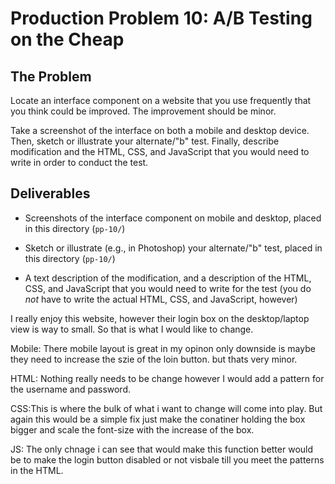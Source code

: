 # Production Problem 10: A/B Testing on the Cheap

## The Problem

Locate an interface component on a website that you use frequently that you think could be improved. The improvement should be minor.

Take a screenshot of the interface on both a mobile and desktop device. Then, sketch or illustrate your alternate/"b" test. Finally, describe modification and the HTML, CSS, and JavaScript that you would need to write in order to conduct the test.

## Deliverables

* Screenshots of the interface component on mobile and desktop, placed in this directory (`pp-10/`)

* Sketch or illustrate (e.g., in Photoshop) your alternate/"b" test, placed in this directory (`pp-10/`)

* A text description of the modification, and a description of the HTML, CSS, and JavaScript that you would need to write for the test (you do *not* have to write the actual HTML, CSS, and JavaScript, however)

I really enjoy this website, however their login box on the desktop/laptop view is way to small. So that is what I would like to change.

Mobile: There mobile layout is great in my opinon only downside is maybe they need to increase the szie of the loin button. but thats very minor.

HTML: Nothing really needs to be change however I would add a pattern for the username and password.

CSS:This is where the bulk of what i want to change will come into play. But again this would be a simple fix just make the conatiner holding the box bigger and scale the font-size with the increase of the box.

JS: The only chnage i can see that would make this function better would be to make the login button disabled or not visbale till you meet the patterns in the HTML.